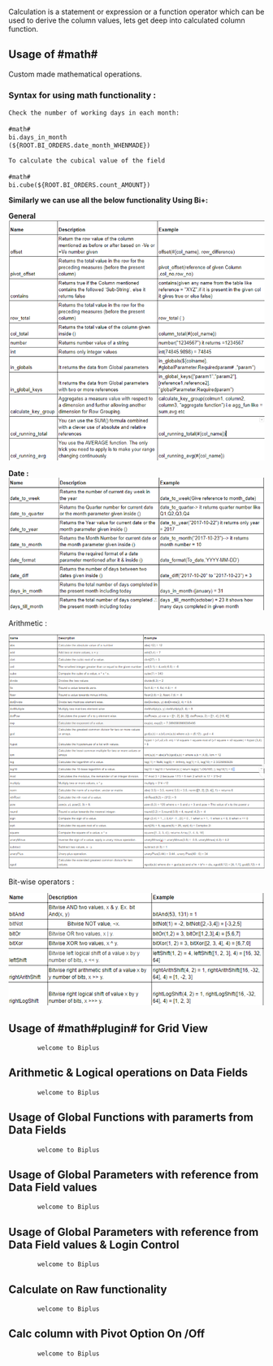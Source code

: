 Calculation is a statement or expression or a function operator which can be used to derive the column values, lets get deep into calculated column function.

## Usage of #math# 

Custom made mathematical operations.

### Syntax for using math functionality :

```
Check the number of working days in each month:

#math#
bi.days_in_month
(${ROOT.BI_ORDERS.date_month_WHENMADE}) 
```
```
To calculate the cubical value of the field

#math#
bi.cube(${ROOT.BI_ORDERS.count_AMOUNT})
```
**Similarly we can use all the below functionality Using Bi+:**

**General**
![enter image description here](https://raw.githubusercontent.com/sv18042016/fp1/cfefd498c01e4223ed823dbe31c1a57c8ba93386/images/general_math.png)

**Date :**
![enter image description here](https://raw.githubusercontent.com/sv18042016/fp1/5fa6328b9abfbe65d455724bebbcbc68a461dadb/images/Date_math.png)

Arithmetic :

![enter image description here](https://raw.githubusercontent.com/sv18042016/fp1/cecac78d4d1b36abb3678a52b8e9d18aed7890ed/images/Arithematic_math.png)


Bit-wise operators :

![enter image description here](https://raw.githubusercontent.com/sv18042016/fp1/88874364183c8334667c8af1803f686a2021481f/images/bit_math.png)


## Usage of #math#plugin# for Grid View

            welcome to Biplus


## Arithmetic & Logical operations on Data Fields

            welcome to Biplus


## Usage of Global Functions with paramerts from Data Fields

            welcome to Biplus


## Usage of Global Parameters with reference from Data Field values

            welcome to Biplus


## Usage of Global Parameters with reference from Data Field values & Login Control

            welcome to Biplus


## Calculate on Raw functionality

            welcome to Biplus
 

## Calc column with Pivot Option On /Off

            welcome to Biplus

<!--stackedit_data:
eyJoaXN0b3J5IjpbLTE0NTA3OTM0NDNdfQ==
-->